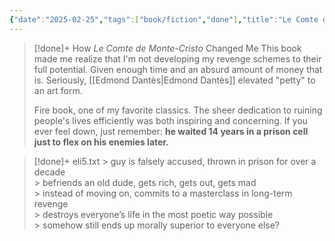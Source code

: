 ```yaml
---
{"date":"2025-02-25","tags":["book/fiction","done"],"title":"Le Comte de Monte-Cristo","subtitle":"","author":"[[Alexandre Dumas]]","description":"Às vésperas de seu noivado, o marinheiro Edmond Dantès é traído. Uma denúncia falsa de conspiração política e um procurador corrupto o conduzem, sem julgamento, à prisão. Lá, ele conhece o abade Faria, também prisioneiro, que o ajuda a desvendar a traição e lhe ensina ciências e línguas. Depois de 14 anos, Dantès consegue fugir. Adota o nome de conde de Monte Cristo e sua razão de viver passa a ser a vingança contra aqueles que o traíram.","publisher":"FTD Educação","publishDate":"2023-08-01","totalPage":176,"isbn10":8596038175,"isbn13":9788596038171,"topic":"[[Drama]]","start":"2013-01-25","finish":"2013-03-25","publish":true,"PassFrontmatter":true}
---
```


>[!done]+ How _Le Comte de Monte-Cristo_ Changed Me
>This book made me realize that I'm not developing my revenge schemes to their full potential.  Given enough time and an absurd amount of money that is. Seriously, [[Edmond Dantès\|Edmond Dantès]] elevated "petty" to an art form. 
>
>Fire book, one of my favorite classics. The sheer dedication to ruining people's lives efficiently was both inspiring and concerning. If you ever feel down, just remember: **he waited 14 years in a prison cell just to flex on his enemies later.**

>[!done]+ eli5.txt
>\> guy is falsely accused, thrown in prison for over a decade  
>\> befriends an old dude, gets rich, gets out, gets mad  
>\> instead of moving on, commits to a masterclass in long-term revenge  
>\> destroys everyone’s life in the most poetic way possible  
>\> somehow still ends up morally superior to everyone else?
